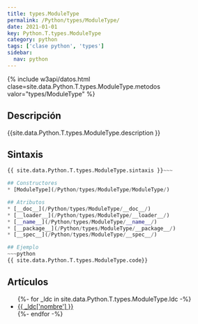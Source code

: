 ```yaml
---
title: types.ModuleType
permalink: /Python/types/ModuleType/
date: 2021-01-01
key: Python.T.types.ModuleType
category: python
tags: ['clase python', 'types']
sidebar: 
  nav: python
---
```


{% include w3api/datos.html clase=site.data.Python.T.types.ModuleType.metodos valor="types/ModuleType" %}

## Descripción
{{site.data.Python.T.types.ModuleType.description }}

## Sintaxis
~~~python
{{ site.data.Python.T.types.ModuleType.sintaxis }}~~~

## Constructores
* [ModuleType](/Python/types/ModuleType/ModuleType/)

## Atributos
* [__doc__](/Python/types/ModuleType/__doc__/)
* [__loader__](/Python/types/ModuleType/__loader__/)
* [__name__](/Python/types/ModuleType/__name__/)
* [__package__](/Python/types/ModuleType/__package__/)
* [__spec__](/Python/types/ModuleType/__spec__/)

## Ejemplo
~~~python
{{ site.data.Python.T.types.ModuleType.code}}
~~~

## Artículos
<ul>
{%- for _ldc in site.data.Python.T.types.ModuleType.ldc -%}
   <li>
       <a href="{{_ldc['url'] }}">{{ _ldc['nombre'] }}</a>
   </li>
{%- endfor -%}
</ul>
